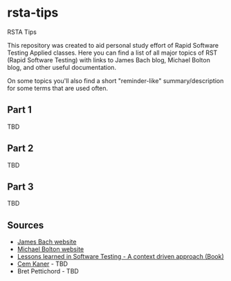 # rsta-tips
RSTA Tips

This repository was created to aid personal study effort of Rapid Software Testing Applied classes.
Here you can find a list of all major topics of RST (Rapid Software Testing) with links to James Bach blog, Michael Bolton blog, and other useful documentation.

On some topics you'll also find a short "reminder-like" summary/description for some terms that are used often.

## Part 1

TBD

## Part 2

TBD

## Part 3

TBD


## Sources

- [James Bach website](http://www.satisfice.com/)
- [Michael Bolton website](http://www.developsense.com/)
- [Lessons learned in Software Testing - A context driven approach (Book)](http://a.co/hoR99sF)
- [Cem Kaner](http://kaner.com/) - TBD
- Bret Pettichord - TBD

